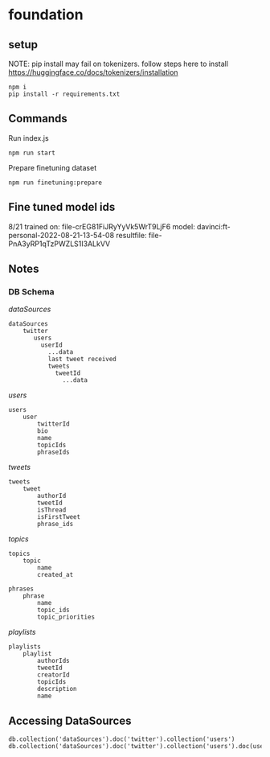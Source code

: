 # foundation

## setup

NOTE: pip install may fail on tokenizers. follow steps here to install https://huggingface.co/docs/tokenizers/installation

```
npm i
pip install -r requirements.txt
```

## Commands

Run index.js

```
npm run start
```

Prepare finetuning dataset

```
npm run finetuning:prepare
```

## Fine tuned model ids

8/21
trained on: file-crEG81FiJRyYyVk5WrT9LjF6
model: davinci:ft-personal-2022-08-21-13-54-08
resultfile: file-PnA3yRP1qTzPWZLS1I3ALkVV

## Notes

### DB Schema

_dataSources_

```
dataSources
    twitter
       users
         userId
           ...data
           last tweet received
           tweets
             tweetId
               ...data
```

_users_

```
users
    user
        twitterId
        bio
        name
        topicIds
        phraseIds
```

_tweets_

```
tweets
    tweet
        authorId
        tweetId
        isThread
        isFirstTweet
        phrase_ids
```

_topics_

```
topics
    topic
        name
        created_at
```

```
phrases
    phrase
        name
        topic_ids
        topic_priorities
```

_playlists_

```
playlists
    playlist
        authorIds
        tweetId
        creatorId
        topicIds
        description
        name
```

## Accessing DataSources

```
db.collection('dataSources').doc('twitter').collection('users')
db.collection('dataSources').doc('twitter').collection('users').doc(userId).collection(tweets).document(tweetId)
```
